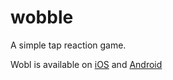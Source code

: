 # wobble
A simple tap reaction game.

Wobl is available on [iOS](https://appsto.re/us/CFi4jb.i) and [Android](https://play.google.com/store/apps/details?id=com.tangentgamestudios.wobl)
